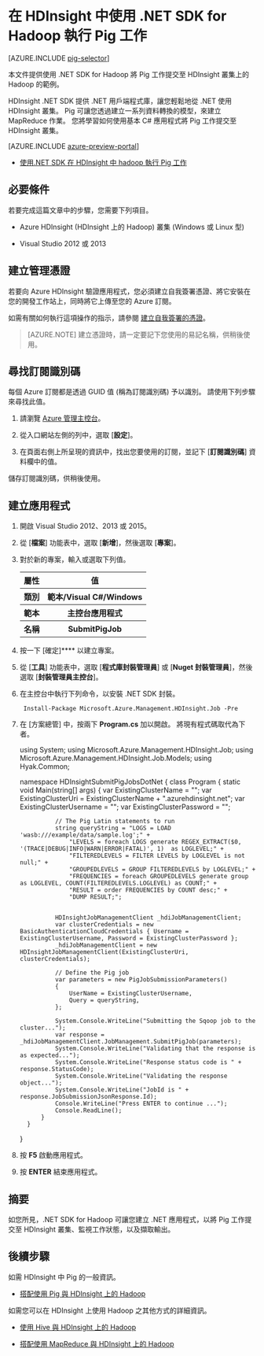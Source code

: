 <properties
   pageTitle="在 HDInsight 中搭配使用 Hadoop Pig 與 .NET | Microsoft Azure"
   description="了解如何使用 .NET SDK for Hadoop 將 Pig 工作提交至 HDInsight 上的 Hadoop。"
   services="hdinsight"
   documentationCenter=".net"
   authors="Blackmist"
   manager="paulettm"
   editor="cgronlun"/>

<tags
   ms.service="hdinsight"
   ms.devlang="dotnet"
   ms.topic="article"
   ms.tgt_pltfrm="na"
   ms.workload="big-data"
   ms.date="12/04/2015"
   ms.author="larryfr"/>


# 在 HDInsight 中使用 .NET SDK for Hadoop 執行 Pig 工作

[AZURE.INCLUDE [pig-selector](../../includes/hdinsight-selector-use-pig.md)]

本文件提供使用 .NET SDK for Hadoop 將 Pig 工作提交至 HDInsight 叢集上的 Hadoop 的範例。

HDInsight .NET SDK 提供 .NET 用戶端程式庫，讓您輕鬆地從 .NET 使用 HDInsight 叢集。 Pig 可讓您透過建立一系列資料轉換的模型，來建立 MapReduce 作業。 您將學習如何使用基本 C# 應用程式將 Pig 工作提交至 HDInsight 叢集。

[AZURE.INCLUDE [azure-preview-portal](../../includes/hdinsight-azure-portal.md)]

* [使用.NET SDK 在 HDInsight 中 hadoop 執行 Pig 工作](hdinsight-hadoop-use-pig-dotnet-sdk.md)

## <a id="prereq"></a>必要條件

若要完成這篇文章中的步驟，您需要下列項目。

* Azure HDInsight (HDInsight 上的 Hadoop) 叢集 (Windows 或 Linux 型)

* Visual Studio 2012 或 2013

## <a id="certificate"></a>建立管理憑證

若要向 Azure HDInsight 驗證應用程式，您必須建立自我簽署憑證、將它安裝在您的開發工作站上，同時將它上傳至您的 Azure 訂閱。

如需有關如何執行這項操作的指示，請參閱 [建立自我簽署的憑證](http://go.microsoft.com/fwlink/?LinkId=511138)。
> [AZURE.NOTE] 建立憑證時，請一定要記下您使用的易記名稱，供稍後使用。

## <a id="subscriptionid"></a>尋找訂閱識別碼

每個 Azure 訂閱都是透過 GUID 值 (稱為訂閱識別碼) 予以識別。 請使用下列步驟來尋找此值。

1. 請瀏覽 [Azure 管理主控台](https://manage.windowsazure.com/)。

2. 從入口網站左側的列中，選取 [**設定**]。

3. 在頁面右側上所呈現的資訊中，找出您要使用的訂閱，並記下 [**訂閱識別碼**] 資料欄中的值。

儲存訂閱識別碼，供稍後使用。

## <a id="create"></a>建立應用程式

1. 開啟 Visual Studio 2012、2013 或 2015。

2. 從 [**檔案**] 功能表中，選取 [**新增**]，然後選取 [**專案**]。

3. 對於新的專案，輸入或選取下列值。

   <table>
    <tr>
    <th>屬性</th>
    <th>值</th>
    </tr>
    <tr>
    <th>類別</th>
    <th>範本/Visual C#/Windows</th>
    </tr>
    <tr>
    <th>範本</th>
    <th>主控台應用程式</th>
    </tr>
    <tr>
    <th>名稱</th>
    <th>SubmitPigJob</th>
    </tr>
    </table>

4. 按一下 [確定]**** 以建立專案。

5. 從 [**工具**] 功能表中，選取 [**程式庫封裝管理員**] 或 [**Nuget 封裝管理員**]，然後選取 [**封裝管理員主控台**]。

6. 在主控台中執行下列命令，以安裝 .NET SDK 封裝。

        Install-Package Microsoft.Azure.Management.HDInsight.Job -Pre

7. 在 [方案總管] 中，按兩下 **Program.cs** 加以開啟。 將現有程式碼取代為下者。

     using System;
     using Microsoft.Azure.Management.HDInsight.Job;
     using Microsoft.Azure.Management.HDInsight.Job.Models;
     using Hyak.Common;
    
     namespace HDInsightSubmitPigJobsDotNet
     {
         class Program
         {
             static void Main(string[] args)
             {
                 var ExistingClusterName = "<HDInsightClusterName>";
                 var ExistingClusterUri = ExistingClusterName + ".azurehdinsight.net";
                 var ExistingClusterUsername = "<HDInsightClusterHttpUsername>";
                 var ExistingClusterPassword = "<HDInsightClusterHttpUserPassword>";
    
                 // The Pig Latin statements to run
                 string queryString = "LOGS = LOAD 'wasb:///example/data/sample.log';" +
                     "LEVELS = foreach LOGS generate REGEX_EXTRACT($0, '(TRACE|DEBUG|INFO|WARN|ERROR|FATAL)', 1)  as LOGLEVEL;" +
                     "FILTEREDLEVELS = FILTER LEVELS by LOGLEVEL is not null;" +
                     "GROUPEDLEVELS = GROUP FILTEREDLEVELS by LOGLEVEL;" +
                     "FREQUENCIES = foreach GROUPEDLEVELS generate group as LOGLEVEL, COUNT(FILTEREDLEVELS.LOGLEVEL) as COUNT;" +
                     "RESULT = order FREQUENCIES by COUNT desc;" +
                     "DUMP RESULT;";
    
    
                 HDInsightJobManagementClient _hdiJobManagementClient;
                 var clusterCredentials = new BasicAuthenticationCloudCredentials { Username = ExistingClusterUsername, Password = ExistingClusterPassword };
                 _hdiJobManagementClient = new HDInsightJobManagementClient(ExistingClusterUri, clusterCredentials);
    
                 // Define the Pig job
                 var parameters = new PigJobSubmissionParameters()
                 {
                     UserName = ExistingClusterUsername,
                     Query = queryString,
                 };
    
                 System.Console.WriteLine("Submitting the Sqoop job to the cluster...");
                 var response = _hdiJobManagementClient.JobManagement.SubmitPigJob(parameters);
                 System.Console.WriteLine("Validating that the response is as expected...");
                 System.Console.WriteLine("Response status code is " + response.StatusCode);
                 System.Console.WriteLine("Validating the response object...");
                 System.Console.WriteLine("JobId is " + response.JobSubmissionJsonResponse.Id);
                 Console.WriteLine("Press ENTER to continue ...");
                 Console.ReadLine();
             }
         }
     }

7. 按 **F5** 啟動應用程式。
8. 按 **ENTER** 結束應用程式。

## <a id="summary"></a>摘要

如您所見，.NET SDK for Hadoop 可讓您建立 .NET 應用程式，以將 Pig 工作提交至 HDInsight 叢集、監視工作狀態，以及擷取輸出。

## <a id="nextsteps"></a>後續步驟

如需 HDInsight 中 Pig 的一般資訊。

* [搭配使用 Pig 與 HDInsight 上的 Hadoop](hdinsight-use-pig.md)

如需您可以在 HDInsight 上使用 Hadoop 之其他方式的詳細資訊。

* [使用 Hive 與 HDInsight 上的 Hadoop](hdinsight-use-hive.md)

* [搭配使用 MapReduce 與 HDInsight 上的 Hadoop](hdinsight-use-mapreduce.md)





